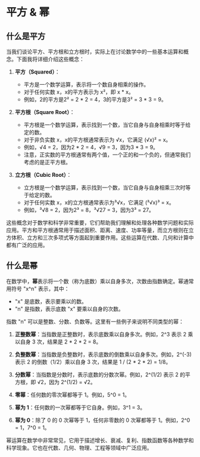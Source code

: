 # 平方 & 幂

## 什么是平方
当我们谈论平方、平方根和立方根时，实际上在讨论数学中的一些基本运算和概念。下面我将详细介绍这些概念：

1. **平方（Squared）**：
   - 平方是一个数学运算，表示将一个数自身相乘的操作。
   - 对于任何实数 x，x的平方表示为 x²，即 x * x。
   - 例如，2的平方是2² = 2 * 2 = 4，3的平方是3² = 3 * 3 = 9。

2. **平方根（Square Root）**：
   - 平方根是一个数学运算，表示找到一个数，当它自身与自身相乘时等于给定的数。
   - 对于非负实数 x，x的平方根通常表示为 √x，它满足 (√x)² = x。
   - 例如，√4 = 2，因为2 * 2 = 4，√9 = 3，因为3 * 3 = 9。
   - 注意，正实数的平方根通常有两个值，一个正的和一个负的，但通常我们考虑的是正平方根。

3. **立方根（Cubic Root）**：
   - 立方根是一个数学运算，表示找到一个数，当它自身与自身相乘三次时等于给定的数。
   - 对于任何实数 x，x的立方根通常表示为³√x，它满足 (³√x)³ = x。
   - 例如，³√8 = 2，因为2³ = 8，³√27 = 3，因为3³ = 27。

这些概念对于数学和科学非常重要，它们帮助我们理解和处理各种数学问题和实际应用。平方和平方根通常用于描述面积、距离、速度、功率等量，而立方根则在立方体积、立方和三次多项式等方面起到重要作用。这些运算在代数、几何和计算中都有广泛的应用。

## 什么是幂

在数学中，**幂**表示将一个数（称为底数）乘以自身多次，次数由指数确定。幂通常用符号 "x^n" 表示，其中：

- "x" 是底数，表示要乘以的数。
- "n" 是指数，表示底数 "x" 要乘以自身的次数。

指数 "n" 可以是整数、分数、负数等。这里有一些例子来说明不同类型的幂：

1. **正整数幂**：当指数是正整数时，表示底数乘以自身多次。例如，2^3 表示 2 乘以自身 3 次，结果是 2 * 2 * 2 = 8。

2. **负整数幂**：当指数是负整数时，表示底数的倒数乘以自身多次。例如，2^(-3) 表示 2 的倒数（1/2）乘以自身 3 次，结果是 1 / (2 * 2 * 2) = 1/8。

3. **分数幂**：当指数是分数时，表示底数的分数次幂。例如，2^(1/2) 表示 2 的平方根，即 √2，因为 2^(1/2) = √2。

4. **零幂**：任何数的零次幂都等于 1。例如，5^0 = 1。

5. **幂为 1**：任何数的一次幂都等于它自身。例如，3^1 = 3。

6. **幂为 0**：除了 0 的 0 次幂等于 1，任何非零数的 0 次幂都等于 1。例如，2^0 = 1，7^0 = 1。

幂运算在数学中非常常见，它用于描述增长、衰减、复利、指数函数等各种数学和科学现象。它也在代数、几何、物理、工程等领域中广泛应用。